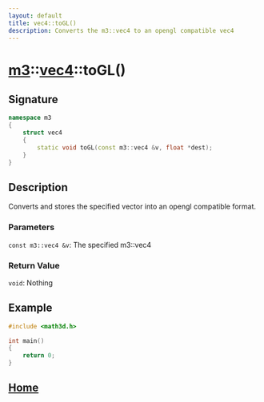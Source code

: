 ```yaml
---
layout: default
title: vec4::toGL()
description: Converts the m3::vec4 to an opengl compatible vec4
---
```


# [m3](https://developergy.github.io/math3d)::[vec4](../../types/vec4.md)::toGL()

## Signature

```c++
namespace m3
{
    struct vec4
    {
        static void toGL(const m3::vec4 &v, float *dest);
    }
}
```

## Description

Converts and stores the specified vector into an opengl compatible format.

### Parameters

`const m3::vec4 &v`: The specified m3::vec4

### Return Value

`void`: Nothing

## Example

```c++
#include <math3d.h>

int main()
{
    return 0;
}
```

## [Home](https://developergy.github.io/math3d/)